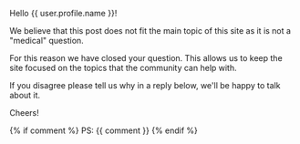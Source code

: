 
Hello {{ user.profile.name }}!

We believe that this post does not fit the main topic of this site as it is not a "medical" question.

For this reason we have closed your question. This allows us to keep the site focused on the topics that the community can help with.

If you disagree please tell us why in a reply below, we'll be happy to talk about it.

Cheers!

{%  if comment %}
 PS: {{ comment }}
{%  endif %}